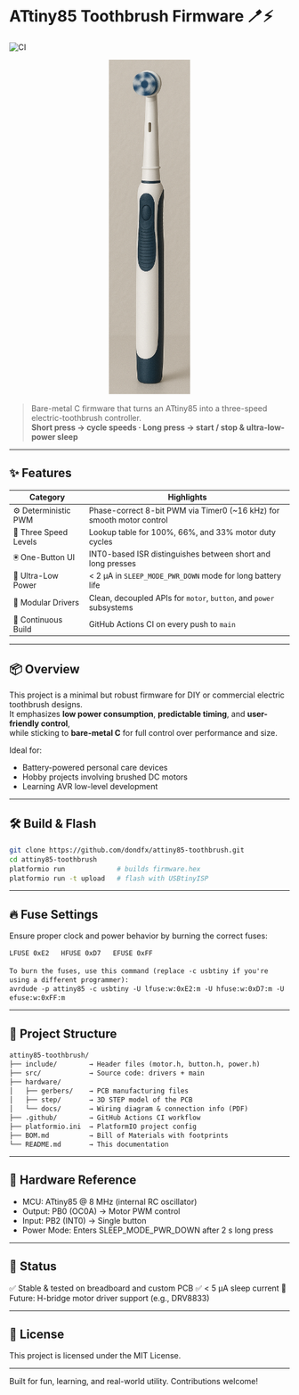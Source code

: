 # ATtiny85 Toothbrush Firmware 🪥⚡

![CI](https://github.com/dondfx/attiny85-toothbrush/actions/workflows/ci.yml/badge.svg?branch=main)

<p align="center">
    <img src="hardware/docs/attiny85-toothbrush.png" alt="ATtiny85 Toothbrush Project" height="600"/>
</p>

> Bare-metal C firmware that turns an ATtiny85 into a three-speed electric-toothbrush controller.  
> **Short press → cycle speeds · Long press → start / stop & ultra-low-power sleep**

---

## ✨ Features

| Category         | Highlights                                                         |
|------------------|---------------------------------------------------------------------|
| ⚙️ Deterministic PWM | Phase-correct 8-bit PWM via Timer0 (~16 kHz) for smooth motor control |
| 🚀 Three Speed Levels | Lookup table for 100%, 66%, and 33% motor duty cycles              |
| 🖲️ One-Button UI     | INT0-based ISR distinguishes between short and long presses        |
| 🔋 Ultra-Low Power   | \< 2 µA in `SLEEP_MODE_PWR_DOWN` mode for long battery life         |
| 🧩 Modular Drivers   | Clean, decoupled APIs for `motor`, `button`, and `power` subsystems |
| 🔄 Continuous Build  | GitHub Actions CI on every push to `main`                          |

---

## 📦 Overview

This project is a minimal but robust firmware for DIY or commercial electric toothbrush designs.  
It emphasizes **low power consumption**, **predictable timing**, and **user-friendly control**,  
while sticking to **bare-metal C** for full control over performance and size.

Ideal for:

- Battery-powered personal care devices  
- Hobby projects involving brushed DC motors  
- Learning AVR low-level development  

---

## 🛠 Build & Flash

```bash
git clone https://github.com/dondfx/attiny85-toothbrush.git
cd attiny85-toothbrush
platformio run             # builds firmware.hex
platformio run -t upload   # flash with USBtinyISP
```

---

## 🔥 Fuse Settings

Ensure proper clock and power behavior by burning the correct fuses:

```text
LFUSE 0xE2   HFUSE 0xD7   EFUSE 0xFF

To burn the fuses, use this command (replace -c usbtiny if you're using a different programmer):
avrdude -p attiny85 -c usbtiny -U lfuse:w:0xE2:m -U hfuse:w:0xD7:m -U efuse:w:0xFF:m
```

---

## 📁 Project Structure

```text
attiny85-toothbrush/
├── include/        → Header files (motor.h, button.h, power.h)
├── src/            → Source code: drivers + main
├── hardware/
│   ├── gerbers/    → PCB manufacturing files
│   ├── step/       → 3D STEP model of the PCB
│   └── docs/       → Wiring diagram & connection info (PDF)
├── .github/        → GitHub Actions CI workflow
├── platformio.ini  → PlatformIO project config
├── BOM.md          → Bill of Materials with footprints
└── README.md       → This documentation 
```

---

## 📸 Hardware Reference

- MCU: ATtiny85 @ 8 MHz (internal RC oscillator)
- Output: PB0 (OC0A) → Motor PWM control
- Input: PB2 (INT0) → Single button
- Power Mode: Enters SLEEP_MODE_PWR_DOWN after 2 s long press

---

## 🧪 Status

✅ Stable & tested on breadboard and custom PCB
✅ < 5 µA sleep current
🔄 Future: H-bridge motor driver support (e.g., DRV8833)

---

## 📜 License

This project is licensed under the MIT License.

---

Built for fun, learning, and real-world utility. Contributions welcome!